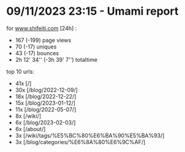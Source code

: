 # 09/11/2023 23:15 - Umami report
for www.shifeiti.com [24h] :

 - 167 (-199) page views
 - 70 (-17) uniques
 - 43 (-17) bounces
 - 2h 12' 34'' (-3h 39' 7'') totaltime


top 10 urls:
 - 41x [/]
 - 30x [/blog/2022-12-09/]
 - 18x [/blog/2022-12-22/]
 - 15x [/blog/2023-01-12/]
 - 11x [/blog/2022-05-07/]
 - 8x [/wiki/]
 - 6x [/blog/2023-02-03/]
 - 6x [/about/]
 - 3x [/wiki/tags/%E5%BC%80%E6%BA%90%E5%BA%93/]
 - 3x [/blog/categories/%E6%8A%80%E6%9C%AF/]


